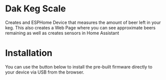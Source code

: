 # Dak Keg Scale

Creates and ESPHome Device that measures the amount of beer left in your keg.  This also creates a Web Page where you can see approximate beers remaining as well as creates sensors in Home Assistant

# Installation

You can use the button below to install the pre-built firmware directly to your device via USB from the browser.

<esp-web-install-button manifest="firmware/dak-keg-scale.manifest.json"></esp-web-install-button>

<script type="module" src="https://unpkg.com/esp-web-tools@10/dist/web/install-button.js?module"></script>
